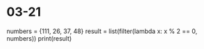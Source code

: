# 03-21
numbers = {111, 26, 37, 48}
result = list(filter(lambda x: x % 2 == 0, numbers))
print(result)
